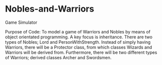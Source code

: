 # Nobles-and-Warriors
Game Simulator

Purpose of Code: To model a game of Warriors and Nobles by means of object orientated programming. A key focus is inheritance. There are two types of Nobles; Lord and PersonWithStrength. Instead of simply having Warriors, there will be a Protector class, from which classes Wizards and Warriors will be derived from. Furthermore, there will be two different types of Warriors; derived classes Archer and Swordsmen.


